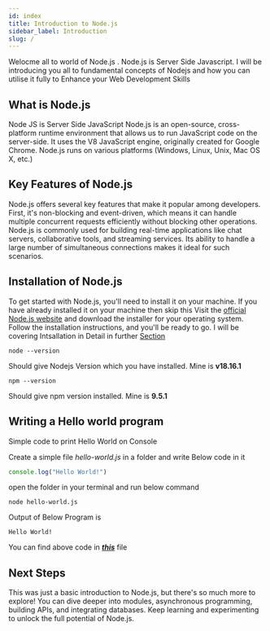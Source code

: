```yaml
---
id: index
title: Introduction to Node.js
sidebar_label: Introduction
slug: /
---
```

Welocme all to world of Node.js . Node.js is Server Side Javascript.
I will be introducing you all to fundamental concepts of Nodejs and how you can utilise it fully to Enhance your Web Development Skills 
## What is Node.js 
Node JS is Server Side JavaScript 
Node.js is an open-source, cross-platform runtime environment that allows us to run JavaScript code on the server-side. It uses the V8 JavaScript engine, originally created for Google Chrome.
Node.js runs on various platforms (Windows, Linux, Unix, Mac OS X, etc.)


## Key Features of Node.js
Node.js offers several key features that make it popular among developers. First, it's non-blocking and event-driven, which means it can handle multiple concurrent requests efficiently without blocking other operations.
Node.js is commonly used for building real-time applications like chat servers, collaborative tools, and streaming services. Its ability to handle a large number of simultaneous connections makes it ideal for such scenarios.

## Installation of Node.js
To get started with Node.js, you'll need to install it on your machine. If you have already installed it on your machine then skip this
Visit the [official Node.js website](https://nodejs.org/en/download) and download the installer for your operating system. Follow the installation instructions, and you'll be ready to go. I will be covering Intsallation in Detail in further [Section](./installation-of-node-js) 
```shell
node --version
```
Should give Nodejs Version which you have installed. Mine is **v18.16.1**
```shell
npm --version
```
Should give npm version installed. Mine is **9.5.1**

## Writing a Hello world program
Simple code to print Hello World on Console 

Create a simple file *hello-world.js* in a folder and write Below code in it 
```js
console.log("Hello World!")
```
open the folder in your terminal and run below command 
```shell
node hello-world.js
```
Output of Below Program is 
```shell
Hello World!
```

You can find above code in ***[this](https://github.com/siddhirajpantoji/nodejs-tutorial/blob/main/static/code-snippets/Fundamentals/hello-world.js)*** file 


## Next Steps 
This was just a basic introduction to Node.js, but there's so much more to explore! You can dive deeper into modules, asynchronous programming, building APIs, and integrating databases. Keep learning and experimenting to unlock the full potential of Node.js.